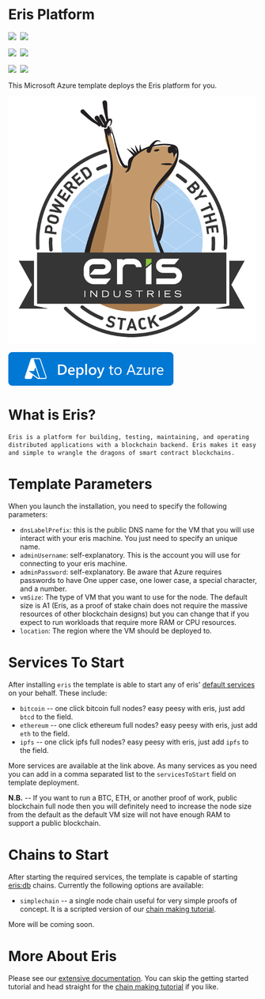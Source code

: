 # Eris Platform

<IMG SRC="https://azurequickstartsservice.blob.core.windows.net/badges/eris-platform/PublicLastTestDate.svg" />&nbsp;
<IMG SRC="https://azurequickstartsservice.blob.core.windows.net/badges/eris-platform/PublicDeployment.svg" />&nbsp;

<IMG SRC="https://azurequickstartsservice.blob.core.windows.net/badges/eris-platform/FairfaxLastTestDate.svg" />&nbsp;
<IMG SRC="https://azurequickstartsservice.blob.core.windows.net/badges/eris-platform/FairfaxDeployment.svg" />&nbsp;

<IMG SRC="https://azurequickstartsservice.blob.core.windows.net/badges/eris-platform/BestPracticeResult.svg" />&nbsp;
<IMG SRC="https://azurequickstartsservice.blob.core.windows.net/badges/eris-platform/CredScanResult.svg" />&nbsp;

This Microsoft Azure template deploys the Eris platform for you.

![Eris-Platform](https://raw.githubusercontent.com/Azure/azure-quickstart-templates/master/eris-platform/images/eris_platform.png)

[![Deploy to Azure](https://raw.githubusercontent.com/Azure/azure-quickstart-templates/master/1-CONTRIBUTION-GUIDE/images/deploytoazure.svg)](https://portal.azure.com/#create/Microsoft.Template/uri/https%3A%2F%2Fraw.githubusercontent.com%2FAzure%2Fazure-quickstart-templates%2Fmaster%2Feris-platform%2Fazuredeploy.json)

# What is Eris?

```
Eris is a platform for building, testing, maintaining, and operating
distributed applications with a blockchain backend. Eris makes it easy
and simple to wrangle the dragons of smart contract blockchains.
```

# Template Parameters

When you launch the installation, you need to specify the following parameters:

* `dnsLabelPrefix`: this is the public DNS name for the VM that you will use interact with your eris machine. You just need to specify an unique name.
* `adminUsername`: self-explanatory. This is the account you will use for connecting to your eris machine.
* `adminPassword`: self-explanatory. Be aware that Azure requires passwords to have One upper case, one lower case, a special character, and a number.
* `vmSize`: The type of VM that you want to use for the node. The default size is A1 (Eris, as a proof of stake chain does not require the massive resources of other blockchain designs) but you can change that if you expect to run workloads that require more RAM or CPU resources.
* `location`: The region where the VM should be deployed to.

# Services To Start

After installing `eris` the template is able to start any of eris' [default services](https://github.com/eris-ltd/eris-services) on your behalf. These include:

* `bitcoin` -- one click bitcoin full nodes? easy peesy with eris, just add `btcd` to the field.
* `ethereum` -- one click ethereum full nodes? easy peesy with eris, just add `eth` to the field.
* `ipfs` -- one click ipfs full nodes? easy peesy with eris, just add `ipfs` to the field.

More services are available at the link above. As many services as you need you can add in a comma separated list to the `servicesToStart` field on template deployment.

**N.B.** -- If you want to run a BTC, ETH, or another proof of work, public blockchain full node then you will definitely need to increase the node size from the default as the default VM size will not have enough RAM to support a public blockchain.

# Chains to Start

After starting the required services, the template is capable of starting [eris:db](https://erisindustries.com/components/erisdb/) chains. Currently the following options are available:

* `simplechain` -- a single node chain useful for very simple proofs of concept. It is a scripted version of our [chain making tutorial](https://docs.erisindustries.com/tutorials/chainmaking/).

More will be coming soon.

# More About Eris

Please see our [extensive documentation](https://docs.erisindustries.com). You can skip the getting started tutorial and head straight for the [chain making tutorial](https://docs.erisindustries.com/tutorials/chainmaking/) if you like.

